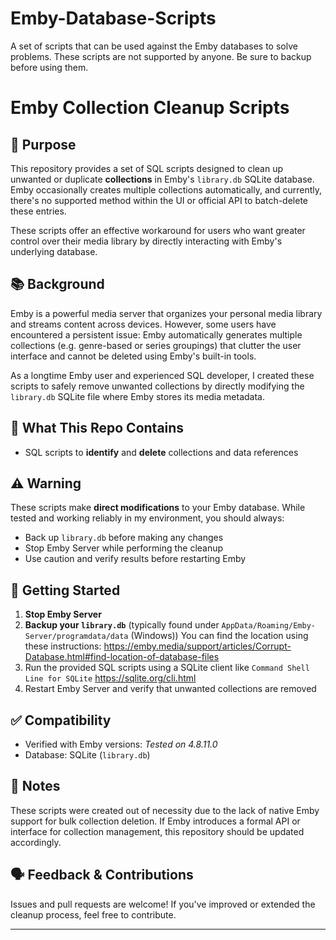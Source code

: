 # Emby-Database-Scripts
A set of scripts that can be used against the Emby databases to solve problems.  These scripts are not supported by anyone.  Be sure to backup before using them.


# Emby Collection Cleanup Scripts

## 🎯 Purpose

This repository provides a set of SQL scripts designed to clean up unwanted or duplicate **collections** in Emby's `library.db` SQLite database. Emby occasionally creates multiple collections automatically, and currently, there's no supported method within the UI or official API to batch-delete these entries.

These scripts offer an effective workaround for users who want greater control over their media library by directly interacting with Emby's underlying database.

## 📚 Background

Emby is a powerful media server that organizes your personal media library and streams content across devices. However, some users have encountered a persistent issue: Emby automatically generates multiple collections (e.g. genre-based or series groupings) that clutter the user interface and cannot be deleted using Emby's built-in tools.

As a longtime Emby user and experienced SQL developer, I created these scripts to safely remove unwanted collections by directly modifying the `library.db` SQLite file where Emby stores its media metadata.

## 🧰 What This Repo Contains

- SQL scripts to **identify** and **delete** collections and data references

## ⚠️ Warning

These scripts make **direct modifications** to your Emby database. While tested and working reliably in my environment, you should always:
- Back up `library.db` before making any changes
- Stop Emby Server while performing the cleanup
- Use caution and verify results before restarting Emby

## 🚀 Getting Started

1. **Stop Emby Server**
2. **Backup your `library.db`** (typically found under `AppData/Roaming/Emby-Server/programdata/data` (Windows))  You can find the location using these instructions: https://emby.media/support/articles/Corrupt-Database.html#find-location-of-database-files
3. Run the provided SQL scripts using a SQLite client like `Command Shell Line for SQLite` https://sqlite.org/cli.html
4. Restart Emby Server and verify that unwanted collections are removed

## ✅ Compatibility

- Verified with Emby versions: *Tested on 4.8.11.0*
- Database: SQLite (`library.db`)

## 📌 Notes

These scripts were created out of necessity due to the lack of native Emby support for bulk collection deletion. If Emby introduces a formal API or interface for collection management, this repository should be updated accordingly.

## 🗣 Feedback & Contributions

Issues and pull requests are welcome! If you've improved or extended the cleanup process, feel free to contribute.

---

